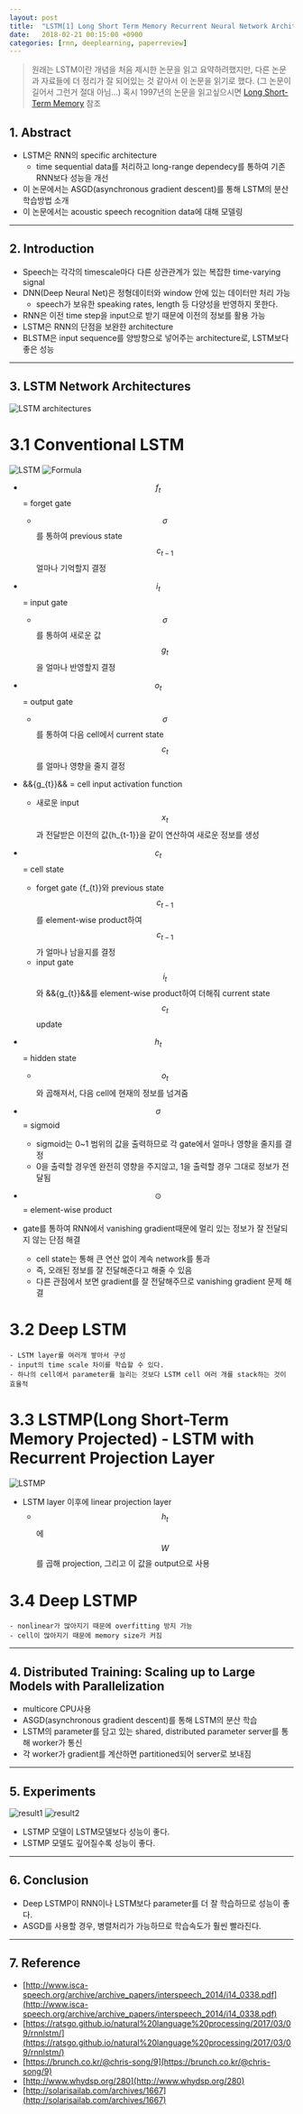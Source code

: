 ```yaml
---
layout: post
title:  "LSTM[1] Long Short Term Memory Recurrent Neural Network Architectures for Large Scale Acoustic Modeling(2014)"
date:   2018-02-21 00:15:00 +0900
categories: [rnn, deeplearning, paperreview]
---
```


> 원래는 LSTM이란 개념을 처음 제시한 논문을 읽고 요약하려했지만, 다른 논문과 자료들에 더 정리가 잘 되어있는 것 같아서 이 논문을 읽기로 했다. (그 논문이 길어서 그런거 절대 아님...) 혹시 1997년의 논문을 읽고싶으시면 [Long Short-Term Memory](http://www.bioinf.jku.at/publications/older/2604.pdf) 참조

## 1. Abstract
- LSTM은 RNN의 specific architecture
    - time sequential data를 처리하고 long-range dependecy를 통하여 기존 RNN보다 성능을 개선
- 이 논문에서는 ASGD(asynchronous gradient descent)를 통해 LSTM의 분산학습방법 소개
- 이 논문에서는 acoustic speech recognition data에 대해 모델링

-----

## 2. Introduction
- Speech는 각각의 timescale마다 다른 상관관계가 있는 복잡한 time-varying signal
- DNN(Deep Neural Net)은 정형데이터와 window 안에 있는 데이터만 처리 가능
    - speech가 보유한 speaking rates, length 등 다양성을 반영하지 못한다.
- RNN은 이전 time step을 input으로 받기 때문에 이전의 정보를 활용 가능
- LSTM은 RNN의 단점을 보완한 architecture
- BLSTM은 input sequence를 양방향으로 넣어주는 architecture로, LSTM보다 좋은 성능
-----

## 3. LSTM Network Architectures
![LSTM architectures](https://files.slack.com/files-pri/T1J7SCHU7-F9BS5S5GV/lstm2.png?pub_secret=d71e6c41c0)

# 3.1 Conventional LSTM
![LSTM](https://files.slack.com/files-pri/T1J7SCHU7-F9BSW5T3P/lstm.png?pub_secret=f49c1e8a0b)
![Formula](https://files.slack.com/files-pri/T1J7SCHU7-F9BNRBP5J/math2.png?pub_secret=252df47e14)
- $${f_{t}}$$ = forget gate 
    - $$\sigma$$를 통하여 previous state $${c_{t-1}}$$ 얼마나 기억할지 결정
- $${i_{t}}$$ = input gate
    - $$\sigma$$를 통하여 새로운 값 $${g_{t}}$$을 얼마나 반영할지 결정
- $${o_{t}}$$ = output gate
    - $$\sigma$$를 통하여 다음 cell에서 current state $${c_{t}}$$를 얼마나 영향을 줄지 결정
- &&{g_{t}}&& = cell input activation function
    - 새로운 input $${x_{t}}$$과 전달받은 이전의 값{h_{t-1}}을 같이 연산하여 새로운 정보를 생성
- $${c_{t}}$$ = cell state
    - forget gate {f_{t}}와 previous state $${c_{t-1}}$$를 element-wise product하여 $${c_{t-1}}$$가 얼마나 남을지를 결정
    - input gate $${i_{t}}$$와 &&{g_{t}}&&를 element-wise product하여 더해줘 current state $${c_{t}}$$ update
- $${h_{t}}$$ = hidden state
    - $${o_{t}}$$와 곱해져서, 다음 cell에 현재의 정보를 넘겨줌
- $$\sigma$$ = sigmoid
    - sigmoid는 0~1 범위의 값을 출력하므로 각 gate에서 얼마나 영향을 줄지를 결정
    - 0을 출력할 경우엔 완전히 영향을 주지않고, 1을 출력할 경우 그대로 정보가 전달됨
- $$\odot$$ = element-wise product

- gate를 통하여 RNN에서 vanishing gradient때문에 멀리 있는 정보가 잘 전달되지 않는 단점 해결
    - cell state는 통해 큰 연산 없이 계속 network를 통과
    - 즉, 오래된 정보를 잘 전달해준다고 해줄 수 있음
    - 다른 관점에서 보면 gradient를 잘 전달해주므로 vanishing gradient 문제 해결

# 3.2 Deep LSTM
    - LSTM layer를 여러개 쌓아서 구성
    - input의 time scale 차이를 학습할 수 있다.
    - 하나의 cell에서 parameter를 늘리는 것보다 LSTM cell 여러 개를 stack하는 것이 효율적

# 3.3 LSTMP(Long Short-Term Memory Projected) - LSTM with Recurrent Projection Layer
![LSTMP](https://files.slack.com/files-pri/T1J7SCHU7-F9CJ6TMPG/lstm1.png?pub_secret=12f6cf44ff)
- LSTM layer 이후에 linear projection layer
    - $${h_{t}}$$에 $$W$$를 곱해 projection, 그리고 이 값을 output으로 사용

# 3.4 Deep LSTMP
    - nonlinear가 많아지기 때문에 overfitting 방지 가능
    - cell이 많아지기 때문에 memory size가 커짐

-----

## 4. Distributed Training: Scaling up to Large Models with Parallelization
- multicore CPU사용
- ASGD(asynchronous gradient descent)를 통해 LSTM의 분산 학습
- LSTM의 parameter를 담고 있는 shared, distributed parameter server를 통해 worker가 통신
- 각 worker가 gradient를 계산하면 partitioned되어 server로 보내짐
-----

## 5. Experiments
![result1](https://files.slack.com/files-pri/T1J7SCHU7-F9BQQ9BEG/r1.png?pub_secret=c640b5d6a5)
![result2](https://files.slack.com/files-pri/T1J7SCHU7-F9BQQA4PN/r2.png?pub_secret=1b6b1e63dd)
- LSTMP 모델이 LSTM모델보다 성능이 좋다.
- LSTMP 모델도 깊어질수록 성능이 좋다.
-----

## 6. Conclusion
- Deep LSTMP이 RNN이나 LSTM보다 parameter를 더 잘 학습하므로 성능이 좋다. 
- ASGD를 사용할 경우, 병렬처리가 가능하므로 학습속도가 훨씬 빨라진다.  

-----

## 7. Reference
- [http://www.isca-speech.org/archive/archive_papers/interspeech_2014/i14_0338.pdf](http://www.isca-speech.org/archive/archive_papers/interspeech_2014/i14_0338.pdf)
- [https://ratsgo.github.io/natural%20language%20processing/2017/03/09/rnnlstm/](https://ratsgo.github.io/natural%20language%20processing/2017/03/09/rnnlstm/)
- [https://brunch.co.kr/@chris-song/9](https://brunch.co.kr/@chris-song/9)
- [http://www.whydsp.org/280](http://www.whydsp.org/280)
- [http://solarisailab.com/archives/1667](http://solarisailab.com/archives/1667)

